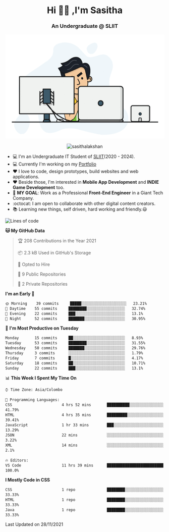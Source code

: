 <h1 align="center">Hi 🙋‍♂️ ,I'm Sasitha</h1>
<!--<h3 align="center">💻An Passionate Junior Trainee Software Developer based on Sri Lanka</h3>-->

<h3 align="center">An Undergraduate @ SLIIT</h3>

<p align="center">
  <img width="540" height="330" src="https://github.com/SasithaLakshan/SasithaLakshan/blob/main/dev.gif">
</p>
<p align="center"> <img src="https://komarev.com/ghpvc/?username=sasithalakshan&label=Profile%20views&color=0e75b6&style=flat" alt="sasithalakshan" /> </p>

- :computer: I'm an Undergraduate IT Student of [SLIIT](https://www.sliit.lk)(2020 - 2024).
- :computer: Currently I'm working on my <a href="https://SasithaLakshan.github.io" target="_blank">Portfolio</a>
- :heart: I love to code, design prototypes, build websites and web applications.
- :heart: Beside those, I'm interested in **Mobile App Development** and **INDIE Game Development** too.
- :electric_plug: **MY GOAL**: Work as a Professional **Front-End Engineer** in a Giant Tech Company.
- :octocat: I am open to collaborate with other digital content creators.
- :books: Learning new things, self driven, hard working and friendly.:smiley:

<!-- <h3 align="left">Tech Stack I'm Using</h3> -->
<!--START_SECTION:waka-->
![Lines of code](https://img.shields.io/badge/From%20Hello%20World%20I%27ve%20Written-1386%20lines%20of%20code-blue)

**🐱 My GitHub Data** 

> 🏆 208 Contributions in the Year 2021
 > 
> 📦 2.3 kB Used in GitHub's Storage 
 > 
> 💼 Opted to Hire
 > 
> 📜 9 Public Repositories 
 > 
> 🔑 2 Private Repositories  
 > 
**I'm an Early 🐤** 

```text
🌞 Morning    39 commits     █████░░░░░░░░░░░░░░░░░░░░   23.21% 
🌆 Daytime    55 commits     ████████░░░░░░░░░░░░░░░░░   32.74% 
🌃 Evening    22 commits     ███░░░░░░░░░░░░░░░░░░░░░░   13.1% 
🌙 Night      52 commits     ███████░░░░░░░░░░░░░░░░░░   30.95%

```
📅 **I'm Most Productive on Tuesday** 

```text
Monday       15 commits     ██░░░░░░░░░░░░░░░░░░░░░░░   8.93% 
Tuesday      53 commits     ████████░░░░░░░░░░░░░░░░░   31.55% 
Wednesday    50 commits     ███████░░░░░░░░░░░░░░░░░░   29.76% 
Thursday     3 commits      ░░░░░░░░░░░░░░░░░░░░░░░░░   1.79% 
Friday       7 commits      █░░░░░░░░░░░░░░░░░░░░░░░░   4.17% 
Saturday     18 commits     ██░░░░░░░░░░░░░░░░░░░░░░░   10.71% 
Sunday       22 commits     ███░░░░░░░░░░░░░░░░░░░░░░   13.1%

```


📊 **This Week I Spent My Time On** 

```text
⌚︎ Time Zone: Asia/Colombo

💬 Programming Languages: 
CSS                      4 hrs 52 mins       ██████████░░░░░░░░░░░░░░░   41.79% 
HTML                     4 hrs 35 mins       █████████░░░░░░░░░░░░░░░░   39.41% 
JavaScript               1 hr 33 mins        ███░░░░░░░░░░░░░░░░░░░░░░   13.29% 
JSON                     22 mins             ░░░░░░░░░░░░░░░░░░░░░░░░░   3.22% 
XML                      14 mins             ░░░░░░░░░░░░░░░░░░░░░░░░░   2.1%

🔥 Editors: 
VS Code                  11 hrs 39 mins      █████████████████████████   100.0%

```

**I Mostly Code in CSS** 

```text
CSS                      1 repo              ████████░░░░░░░░░░░░░░░░░   33.33% 
HTML                     1 repo              ████████░░░░░░░░░░░░░░░░░   33.33% 
Java                     1 repo              ████████░░░░░░░░░░░░░░░░░   33.33%

```



 Last Updated on 28/11/2021
<!--END_SECTION:waka-->
